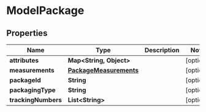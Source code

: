 
# ModelPackage

## Properties
Name | Type | Description | Notes
------------ | ------------- | ------------- | -------------
**attributes** | **Map&lt;String, Object&gt;** |  |  [optional]
**measurements** | [**PackageMeasurements**](PackageMeasurements.md) |  |  [optional]
**packageId** | **String** |  |  [optional]
**packagingType** | **String** |  |  [optional]
**trackingNumbers** | **List&lt;String&gt;** |  |  [optional]



